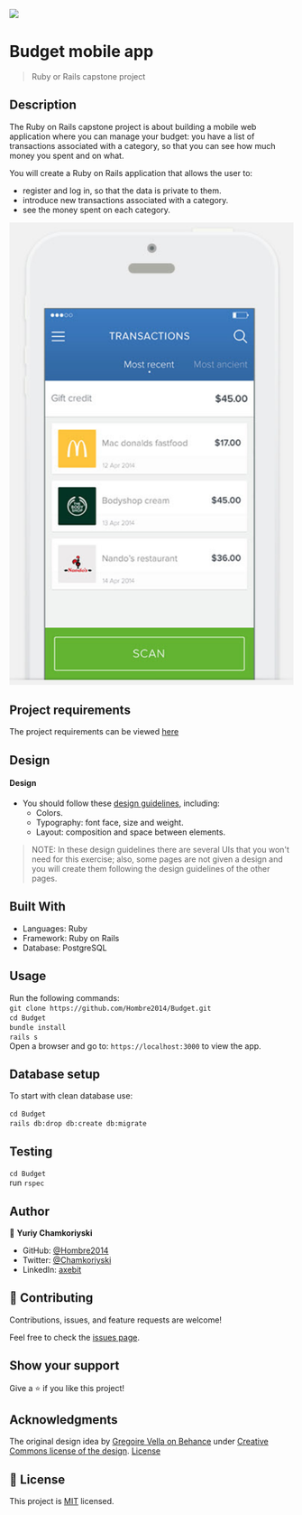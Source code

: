 ![](https://img.shields.io/badge/Microverse-blueviolet)

# Budget mobile app

>  Ruby or Rails capstone project

## Description

The Ruby on Rails capstone project is about building a mobile web application where you can manage your budget: you have a list of transactions associated with a category, so that you can see how much money you spent and on what. 

You will create a Ruby on Rails application that allows the user to:
- register and log in, so that the data is private to them.
- introduce new transactions associated with a category.
- see the money spent on each category.

<p align="center">
  <img src="./app/assets/images/transactions_list.png" alt="Transactions page"/>
</p>

## Project requirements

The project requirements can be viewed [here](https://github.com/microverseinc/curriculum-rails/blob/main/capstone/rails_capstone.md)

## Design

#### Design
- You should follow these [design guidelines](https://www.behance.net/gallery/19759151/Snapscan-iOs-design-and-branding?tracking_source=), including:
  - Colors.
  - Typography: font face, size and weight.
  - Layout: composition and space between elements.

> NOTE: In these design guidelines there are several UIs that you won't need for this exercise; also, some pages are not given a design and you will create them following the design guidelines of the other pages.

## Built With

- Languages: Ruby
- Framework: Ruby on Rails
- Database: PostgreSQL

## Usage

Run the following commands:</br>
`git clone https://github.com/Hombre2014/Budget.git`</br>
`cd Budget`</br>
`bundle install`</br>
`rails s`</br>
Open a browser and go to: `https://localhost:3000` to view the app.

## Database setup

To start with clean database use:

`cd Budget`</br>
`rails db:drop db:create db:migrate`

## Testing

`cd Budget`</br>
run `rspec`

## Author

👤 **Yuriy Chamkoriyski**

- GitHub: [@Hombre2014](https://github.com/Hombre2014)
- Twitter: [@Chamkoriyski](https://twitter.com/Chamkoriyski)
- LinkedIn: [axebit](https://linkedin.com/in/axebit)

## 🤝 Contributing

Contributions, issues, and feature requests are welcome!

Feel free to check the [issues page](https://github.com/Hombre2014/Budget/issues).

## Show your support

Give a ⭐️ if you like this project!

## Acknowledgments

The original design idea by [Gregoire Vella on Behance](https://www.behance.net/gregoirevella) under [Creative Commons license of the design](https://creativecommons.org/licenses/by-nc/4.0/). [License](https://creativecommons.org/licenses/by-nc/4.0/legalcode)


## 📝 License

This project is [MIT](./license.md) licensed.
